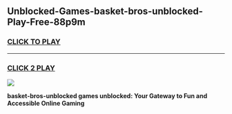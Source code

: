 
## Unblocked-Games-basket-bros-unblocked-Play-Free-88p9m
<h3>
<a href="https://premium76.site?title=basket-bros-unblocked&ref=23A">CLICK TO PLAY</a></h3>
<hr>

<h3>
<a href="https://premium76.site?title=basket-bros-unblocked&ref=23A">CLICK 2 PLAY</a>
  
</h3>

<a href="https://premium76.site?title=basket-bros-unblocked&ref=23A"><img src="https://clearcache.store/games.png"></a>


**basket-bros-unblocked games unblocked: Your Gateway to Fun and Accessible Online Gaming**
